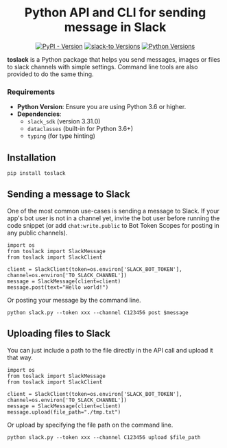 <h1 align="center">Python API and CLI for sending message in Slack</h1>

<p align="center">
    <a href="https://pypi.org/project/toslack/">
        <img alt="PyPI - Version" src="https://img.shields.io/pypi/v/toslack"></a>
    <a href="https://pypi.org/project/slack-sdk/">
        <img alt="slack-to Versions" src="https://img.shields.io/badge/slack--sdk-%3E%3D3.31.0-red"></a>
    <a href="https://pypi.org/project/toslack/">
        <img alt="Python Versions" src="https://img.shields.io/pypi/pyversions/toslack.svg"></a>
</p>

**toslack** is a Python package that helps you send messages, images or files to slack channels with simple settings. Command line tools are also provided to do the same thing.

### Requirements

- **Python Version**: Ensure you are using Python 3.6 or higher.
- **Dependencies**:
  - `slack_sdk` (version 3.31.0)
  - `dataclasses` (built-in for Python 3.6+)
  - `typing` (for type hinting)

## Installation

```
pip install toslack
```

## Sending a message to Slack

One of the most common use-cases is sending a message to Slack. If your app's bot user is not in a channel yet, invite the bot user before running the code snippet (or add `chat:write.public` to Bot Token Scopes for posting in any public channels).

```
import os
from toslack import SlackMessage
from toslack import SlackClient

client = SlackClient(token=os.environ['SLACK_BOT_TOKEN'], channel=os.environ['TO_SLACK_CHANNEL'])
message = SlackMessage(client=client)
message.post(text="Hello world!")
```

Or posting your message by the command line.

```
python slack.py --token xxx --channel C123456 post $message
```

## Uploading files to Slack

You can just include a path to the file directly in the API call and upload it that way.

```
import os
from toslack import SlackMessage
from toslack import SlackClient

client = SlackClient(token=os.environ['SLACK_BOT_TOKEN'], channel=os.environ['TO_SLACK_CHANNEL'])
message = SlackMessage(client=client)
message.upload(file_path="./tmp.txt")
```

Or upload by specifying the file path on the command line.

```
python slack.py --token xxx --channel C123456 upload $file_path
```